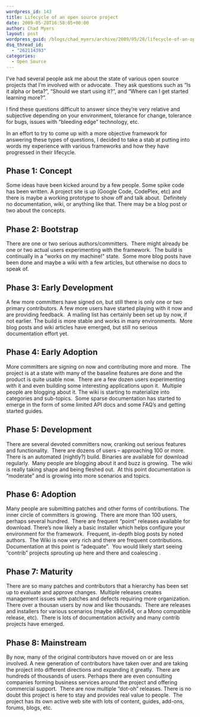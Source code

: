 ```yaml
---
wordpress_id: 143
title: Lifecycle of an open source project
date: 2009-05-28T16:58:05+00:00
author: Chad Myers
layout: post
wordpress_guid: /blogs/chad_myers/archive/2009/05/28/lifecycle-of-an-open-source-project.aspx
dsq_thread_id:
  - "262114393"
categories:
  - Open Source
---
```

I’ve had several people ask me about the state of various open source projects that I’m involved with or advocate.&#160; They ask questions such as “Is it alpha or beta?”, “Should we start using it?”, and “Where can I get started learning more?”.

I find these questions difficult to answer since they’re very relative and subjective depending on your environment, tolerance for change, tolerance for bugs, issues with “bleeding edge” technology, etc.&#160; 

In an effort to try to come up with a more objective framework for answering these types of questions, I decided to take a stab at putting into words my experience with various frameworks and how they have progressed in their lifecycle.

## Phase 1: Concept

Some ideas have been kicked around by a few people. Some spike code has been written. A project site is up (Google Code, CodePlex, etc) and there is maybe a working prototype to show off and talk about.&#160; Definitely no documentation, wiki, or anything like that. There may be a blog post or two about the concepts.

## Phase 2: Bootstrap

There are one or two serious authors/committers.&#160; There might already be one or two actual users experimenting with the framework.&#160; The build is continually in a “works on my machine!" state.&#160; Some more blog posts have been done and maybe a wiki with a few articles, but otherwise no docs to speak of.

## Phase 3: Early Development 

A few more committers have signed on, but still there is only one or two primary contributors. A few more users have started playing with it now and are providing feedback.&#160; A mailing list has certainly been set up by now, if not earlier. The build is more stable and works in many environments.&#160; More blog posts and wiki articles have emerged, but still no serious documentation effort yet.

## Phase 4: Early Adoption 

More committers are signing on now and contributing more and more.&#160; The project is at a state with many of the baseline features are done and the product is quite usable now.&#160; There are a few dozen users experimenting with it and even building some interesting applications upon it.&#160; Multiple people are blogging about it. The wiki is starting to materialize into categories and sub-topics.&#160; Some sparse documentation has started to emerge in the form of some limited API docs and some FAQ’s and getting started guides.

## Phase 5: Development 

There are several devoted committers now, cranking out serious features and functionality.&#160; There are dozens of users – approaching 100 or more.&#160; There is an automated (nightly?) build. Binaries are available for download regularly.&#160; Many people are blogging about it and buzz is growing.&#160; The wiki is really taking shape and being fleshed out.&#160; At this point documentation is “moderate” and is growing into more scenarios and topics. 

## Phase 6: Adoption

Many people are submitting patches and other forms of contributions. The inner circle of committers is growing.&#160; There are more than 100 users, perhaps several hundred.&#160; There are frequent “point” releases available for download. There’s now likely a basic installer which helps configure your environment for the framework.&#160; Frequent, in-depth blog posts by noted authors.&#160; The Wiki is now very rich and there are frequent contributions.&#160; Documentation at this point is “adequate”.&#160; You would likely start seeing “contrib” projects sprouting up here and there and coalescing .

## Phase 7: Maturity

There are so many patches and contributors that a hierarchy has been set up to evaluate and approve changes.&#160; Multiple releases creates management issues with patches and defects requiring more organization. There over a thousan users by now and like thousands.&#160; There are releases and installers for various scenarios (maybe x86/x64, or a Mono compatible release, etc).&#160; There is lots of documentation activity and many contrib projects have emerged.

## Phase 8: Mainstream 

By now, many of the original contributors have moved on or are less involved. A new generation of contributors have taken over and are taking the project into different directions and expanding it greatly.&#160; There are hundreds of thousands of users. Perhaps there are even consulting companies forming business services around the project and offering commercial support.&#160; There are now multiple “dot-oh” releases. There is no doubt this project is here to stay and provides real value to people.&#160; The project has its own active web site with lots of content, guides, add-ons, forums, blogs, etc.